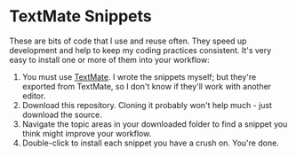 # TextMate Snippets
These are bits of code that I use and reuse often. They speed up development and help to keep my coding practices consistent. It's very easy to install one or more of them into your workflow:

1. You must use [TextMate](http://macromates.com). I wrote the snippets myself; but they're exported from TextMate, so I don't know if they'll work with another editor.
2. Download this repository. Cloning it probably won't help much - just download the source.
3. Navigate the topic areas in your downloaded folder to find a snippet you think might improve your workflow.
4. Double-click to install each snippet you have a crush on. You're done.